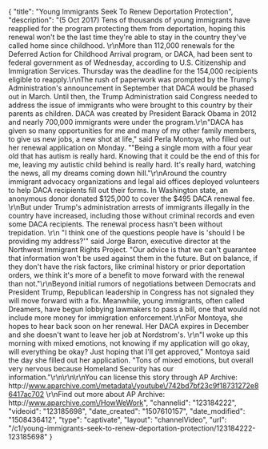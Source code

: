 {
    "title": "Young Immigrants Seek To Renew Deportation Protection",
    "description": "(5 Oct 2017) Tens of thousands of young immigrants have reapplied for the program protecting them from deportation, hoping this renewal won't be the last time they're able to stay in the country they've called home since childhood. \r\nMore than 112,000 renewals for the Deferred Action for Childhood Arrival program, or DACA, had been sent to federal government as of Wednesday, according to U.S. Citizenship and Immigration Services. Thursday was the deadline for the 154,000 recipients eligible to reapply.\r\nThe rush of paperwork was prompted by the Trump's Administration's announcement in September that DACA would be phased out in March. Until then, the Trump Administration said Congress needed to address the issue of immigrants who were brought to this country by their parents as children. DACA was created by President Barack Obama in 2012 and nearly 700,000 immigrants were under the program.\r\n\"DACA has given so many opportunities for me and many of my other family members, to give us new jobs, a new shot at life,\" said Perla Montoya, who filled out her renewal application on Monday. \"\"Being a single mom with a four year old that has autism is really hard. Knowing that it could be the end of this for me, leaving my autistic child behind is really hard. It's really hard, watching the news, all my dreams coming down hill.\"\r\nAround the country immigrant advocacy organizations and legal aid offices deployed volunteers to help DACA recipients fill out their forms. In Washington state, an anonymous donor donated $125,000 to cover the $495 DACA renewal fee. \r\nBut under Trump's administration arrests of immigrants illegally in the country have increased, including those without criminal records and even some DACA recipients. The renewal process hasn't been without trepidation. \r\n \"I think one of the questions people have is 'should I be providing my address?'\" said Jorge Baron, executive director at the Northwest Immigrant Rights Project. \"Our advice is that we can't guarantee that information won't be used against them in the future. But on balance, if they don't have the risk factors, like criminal history or prior deportation orders, we think it's more of a benefit to move forward with the renewal than not.\"\r\nBeyond initial rumors of negotiations between Democrats and President Trump, Republican leadership in Congress has not signaled they will move forward with a fix. Meanwhile, young immigrants, often called Dreamers, have begun lobbying lawmakers to pass a bill, one that would not include more money for immigration enforcement.\r\nFor Montoya, she hopes to hear back soon on her renewal. Her DACA expires in December and she doesn't want to leave her job at Nordstrom's.    \r\n\"I woke up this morning with mixed emotions, not knowing if my application will go okay, will everything be okay? Just hoping that I'll get approved,\" Montoya said the day she filled out her application. \"Tons of mixed emotions, but overall very nervous because Homeland Security has our information.\"\r\n\r\n\r\nYou can license this story through AP Archive: http:\/\/www.aparchive.com\/metadata\/youtube\/742bd7bf23c9f18731272e86417ac702 \r\nFind out more about AP Archive: http:\/\/www.aparchive.com\/HowWeWork",
    "channelid": "123184222",
    "videoid": "123185698",
    "date_created": "1507610157",
    "date_modified": "1508436412",
    "type": "captivate",
    "layout": "channelVideo",
    "url": "\/c1\/young-immigrants-seek-to-renew-deportation-protection\/123184222-123185698"
}